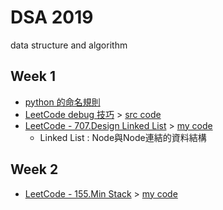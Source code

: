 # DSA 2019
data structure and algorithm

## Week 1
- [python 的命名規則](https://realpython.com/python-pep8/?fbclid=IwAR0y8y0vxjd0RuTvGr9F68ZTQgA40R7tjAfGHSSSzBog5cUCNySuN4M-oSc)
- [LeetCode debug 技巧](https://hackmd.io/@JetVayne/Sk_QO0udr) > [src code](https://github.com/JetVayne/DSA2019/tree/master/NoteCode%20-%20py.eval%20for%20debug%20on%20LeetCode)
- [LeetCode - 707.Design Linked List](https://leetcode.com/problems/design-linked-list/) > [my code](https://github.com/JetVayne/DSA2019/tree/master/1.%20LinkedList)
  - Linked List : Node與Node連結的資料結構

## Week 2
- [LeetCode - 155.Min Stack](https://leetcode.com/problems/min-stack/) > [my code](https://github.com/JetVayne/DSA2019/tree/master/2.%20Min%20Stack)
